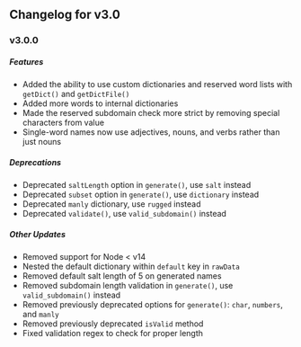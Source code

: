 ## Changelog for v3.0

### v3.0.0

##### Features

- Added the ability to use custom dictionaries and reserved word lists with `getDict()` and `getDictFile()`
- Added more words to internal dictionaries
- Made the reserved subdomain check more strict by removing special characters from value
- Single-word names now use adjectives, nouns, and verbs rather than just nouns

##### Deprecations

- Deprecated `saltLength` option in `generate()`, use `salt` instead
- Deprecated `subset` option in `generate()`, use `dictionary` instead
- Deprecated `manly` dictionary, use `rugged` instead
- Deprecated `validate()`, use `valid_subdomain()` instead

##### Other Updates

- Removed support for Node < v14
- Nested the default dictionary within `default` key in `rawData`
- Removed default salt length of 5 on generated names
- Removed subdomain length validation in `generate()`, use `valid_subdomain()` instead
- Removed previously deprecated options for `generate()`: `char`, `numbers`, and `manly`
- Removed previously deprecated `isValid` method
- Fixed validation regex to check for proper length
